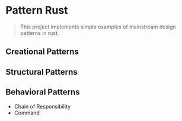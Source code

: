 # Pattern Rust
> This project implements simple examples of mainstream design patterns in rust.

## Creational Patterns

## Structural Patterns

## Behavioral Patterns
- Chain of Responsibility
- Command
